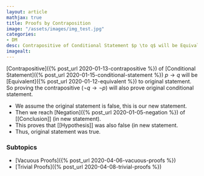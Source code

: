 ```yaml
---
layout: article
mathjax: true
title: Proofs by Contraposition
image: "/assets/images/img_test.jpg"
categories:
- DM
desc: Contrapositive of Conditional Statement $p \to q$ will be Equivalent to original statement. So proving the contrapositive ($\neg q \to \neg p$) will also prove original conditional statement. 
imagealt: 
---
```


[Contrapositive]({% post_url 2020-01-13-contrapositive %}) of [Conditional Statement]({% post_url 2020-01-15-conditional-statement %}) $p \to q$ will be [Equivalent]({% post_url 2020-01-12-equivalent %}) to original statement. So proving the contrapositive ($\neg q \to \neg p$) will also prove original conditional statement.


































































































































































































































































































































































* We assume the original statement is false, this is our new statement.
* Then we reach [Negation]({% post_url 2020-01-05-negation %}) of [[Conclusion]] (in new statement).
* This proves that [[Hypothesis]] was also false (in new statement.
* Thus, original statement was true.

### Subtopics
- [Vacuous Proofs]({% post_url 2020-04-06-vacuous-proofs %})
- [Trivial Proofs]({% post_url 2020-04-08-trivial-proofs %})